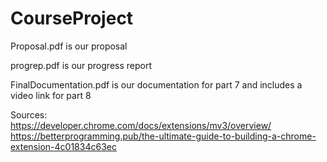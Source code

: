 # CourseProject

Proposal.pdf is our proposal

progrep.pdf is our progress report

FinalDocumentation.pdf is our documentation for part 7 and includes a video link for part 8

Sources:  
https://developer.chrome.com/docs/extensions/mv3/overview/  
https://betterprogramming.pub/the-ultimate-guide-to-building-a-chrome-extension-4c01834c63ec  
